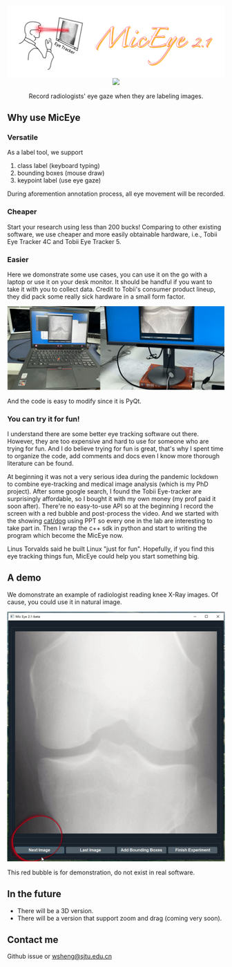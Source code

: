 # 
<p align="center">
  <img src="docs/docs/img/overview.png" width=700px/>
  <br/>
  <img src="https://img.shields.io/badge/Version-2.1.0--alpha-brightgreen">
</p>

<!-- **M**edical **I**mage **C**omputing lab's **Eye**-tracker, or **MicEye**,  -->
<p align="center">
    Record radiologists' eye gaze when they are labeling images.
</p>
<!-- to label data and record eye gaze during 2D medical image viewing.  -->



## Why use MicEye

### Versatile
As a label tool, we support 

1. class label (keyboard typing)
2. bounding boxes (mouse draw)
3. keypoint label (use eye gaze)
   

During aforemention annotation process, all eye movement will be recorded.

### Cheaper
Start your research using less than 200 bucks! Comparing to other existing software, we use cheaper and more easily obtainable hardware, i.e., Tobii Eye Tracker 4C and Tobii Eye Tracker 5.

### Easier
Here we domonstrate some use cases, you can use it on the go with a laptop or use it on your desk monitor. It should be handful if you want to take it with you to collect data. Credit to Tobii's consumer product lineup, they did pack some really sick hardware in a small form factor.

![](docs/docs/img/laptop_desktop.png)

And the code is easy to modify since it is PyQt.

### You can try it for fun!
I understand there are some better eye tracking software out there. However, they are too expensive and hard to use for someone who are trying for fun. And I do believe trying for fun is great, that's why I spent time to organize the code, add comments and docs even I know more thorough literature can be found. 

At beginning it was not a very serious idea during the pandemic lockdown to combine eye-tracking and medical image analysis (which is my PhD project). After some google search, I found the Tobii Eye-tracker are surprisingly affordable, so I bought it with my own money (my prof paid it soon after). There're no easy-to-use API so at the beginning I record the screen with a red bubble and post-process the video. And we started with the showing [cat/dog](deep_learning_example1.md) using PPT so every one in the lab are interesting to take part in. Then I wrap the c++ sdk in python and start to writing the program which become the MicEye now.

Linus Torvalds said he built Linux "just for fun". Hopefully, if you find this eye tracking things fun, MicEye could help you start something big.

## A demo
We domonstrate an example of radiologist reading knee X-Ray images. Of cause, you could use it in natural image. 

![demo](docs/docs/img/demo.gif)

This red bubble is for demonstration, do not exist in real software. 

## In the future

- There will be a 3D version.
- There will be a version that support zoom and drag (coming very soon).

## Contact me

Github issue or wsheng@sjtu.edu.cn
